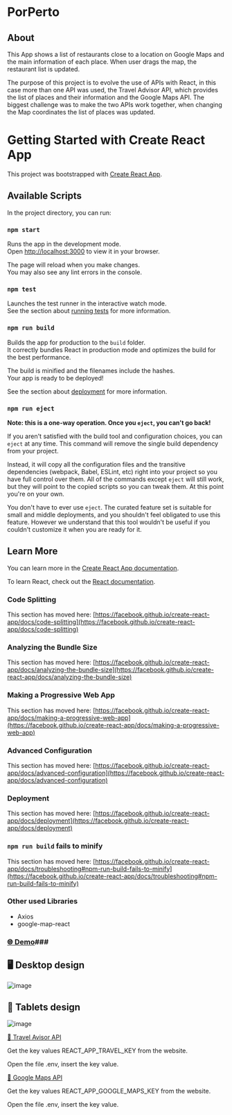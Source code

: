 # PorPerto

## About 

This App shows a list of restaurants close to a location on Google Maps and the main information of each place. When user drags the map, the restaurant list is updated.

The purpose of this project is to evolve the use of APIs with React, in this case more than one API was used, the Travel Advisor API, which provides the list of places and their information and the Google Maps API. The biggest challenge was to make the two APIs work together, when changing the Map coordinates the list of places was updated.
 
# Getting Started with Create React App

This project was bootstrapped with [Create React App](https://github.com/facebook/create-react-app).

## Available Scripts

In the project directory, you can run:

### `npm start`

Runs the app in the development mode.\
Open [http://localhost:3000](http://localhost:3000) to view it in your browser.

The page will reload when you make changes.\
You may also see any lint errors in the console.

### `npm test`

Launches the test runner in the interactive watch mode.\
See the section about [running tests](https://facebook.github.io/create-react-app/docs/running-tests) for more information.

### `npm run build`

Builds the app for production to the `build` folder.\
It correctly bundles React in production mode and optimizes the build for the best performance.

The build is minified and the filenames include the hashes.\
Your app is ready to be deployed!

See the section about [deployment](https://facebook.github.io/create-react-app/docs/deployment) for more information.

### `npm run eject`

**Note: this is a one-way operation. Once you `eject`, you can't go back!**

If you aren't satisfied with the build tool and configuration choices, you can `eject` at any time. This command will remove the single build dependency from your project.

Instead, it will copy all the configuration files and the transitive dependencies (webpack, Babel, ESLint, etc) right into your project so you have full control over them. All of the commands except `eject` will still work, but they will point to the copied scripts so you can tweak them. At this point you're on your own.

You don't have to ever use `eject`. The curated feature set is suitable for small and middle deployments, and you shouldn't feel obligated to use this feature. However we understand that this tool wouldn't be useful if you couldn't customize it when you are ready for it.

## Learn More

You can learn more in the [Create React App documentation](https://facebook.github.io/create-react-app/docs/getting-started).

To learn React, check out the [React documentation](https://reactjs.org/).

### Code Splitting

This section has moved here: [https://facebook.github.io/create-react-app/docs/code-splitting](https://facebook.github.io/create-react-app/docs/code-splitting)

### Analyzing the Bundle Size

This section has moved here: [https://facebook.github.io/create-react-app/docs/analyzing-the-bundle-size](https://facebook.github.io/create-react-app/docs/analyzing-the-bundle-size)

### Making a Progressive Web App

This section has moved here: [https://facebook.github.io/create-react-app/docs/making-a-progressive-web-app](https://facebook.github.io/create-react-app/docs/making-a-progressive-web-app)

### Advanced Configuration

This section has moved here: [https://facebook.github.io/create-react-app/docs/advanced-configuration](https://facebook.github.io/create-react-app/docs/advanced-configuration)

### Deployment

This section has moved here: [https://facebook.github.io/create-react-app/docs/deployment](https://facebook.github.io/create-react-app/docs/deployment)

### `npm run build` fails to minify

This section has moved here: [https://facebook.github.io/create-react-app/docs/troubleshooting#npm-run-build-fails-to-minify](https://facebook.github.io/create-react-app/docs/troubleshooting#npm-run-build-fails-to-minify)

### Other used Libraries

- Axios 
- google-map-react

### [🌐 Demo](por-perto.vercel.app)###

## :desktop_computer: Desktop design

![image](https://user-images.githubusercontent.com/4975360/227570404-3e918c53-a574-41a8-9dec-49f27dd9aab7.png)

## :iphone: Tablets design

![image](https://user-images.githubusercontent.com/4975360/227570829-2cf8c3eb-b257-48bc-b9b9-e5798fe70a91.png)


[🚀 Travel Avisor API](https://rapidapi.com/apidojo/api/travel-advisor)

Get the key values REACT_APP_TRAVEL_KEY from the website.

Open the file .env, insert the key value.

[🚀 Google Maps API](https://console.cloud.google.com/google/maps-apis/credentials)

Get the key values REACT_APP_GOOGLE_MAPS_KEY from the website.

Open the file .env, insert the key value.





